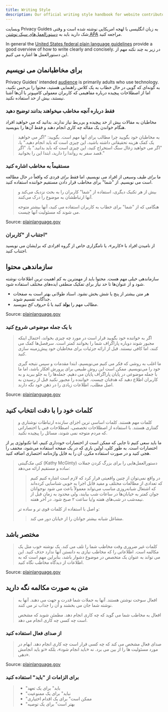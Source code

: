 ```yaml
---
title: Writing Style
description: Our official writing style handbook for website contributors.
---
```


وبسایت Privacy Guides به زبان انگلیسی با لهجه امریکایی نوشته شده است و وقتی شک دارید باید به [دستورالعمل‌های سبک نوشتن APA](https://apastyle.apa.org/style-grammar-guidelines/grammar) مراجعه کنید.

In general the [United States federal plain language guidelines](https://plainlanguage.gov/guidelines) provide a good overview of how to write clearly and concisely. در زیر به چند نکته مهم از این دستورالعمل ها اشاره می کنیم.

## برای مخاطبانمان می نویسیم

Privacy Guides' intended [audience](https://plainlanguage.gov/guidelines/audience) is primarily adults who use technology. به گونه‌ای که گویی در حال خطاب به یک کلاس راهنمایی هستید، محتوا را بی‌حس نکنید، اما از اصطلاحات پیچیده درباره مفاهیمی که کاربران معمولی کامپیوتر با آن‌ها آشنا نیستند، بیش از حد استفاده نکنید.

### فقط درباره آنچه مخاطب میخواهند بدانند توضیح دهید

مخاطبان به مقالات بیش از حد پیچیده و بی‌ربط نیاز ندارند. بدانید که می خواهید افراد هنگام خواندن یک مقاله چه کاری انجام دهند و فقط آن‌ها را بنویسید.

> به مخاطبان خود بگویید چرا مطالب برای آنها مهم است. بگویید: "اگر می خواهید یک کمک هزینه تحقیقاتی داشته باشید، این چیزی است که باید انجام دهید." یا، "اگر می خواهید زغال سنگ استخراج کنید، این چیزی است که باید بدانید." یا، "اگر قصد سفر به رواندا را دارید، ابتدا این را بخوانید."

### مستقیماً به مخاطب اشاره کنید

ما *برای* طیف وسیعی از افراد می نویسیم، اما فقط *برای* فردی که واقعاً در حال مطالعه است می نویسیم. از "شما" برای مخاطب قرار دادن مستقیم خواننده استفاده کنید.

> بیش از هر تکنیک دیگری، استفاده از "شما" کاربران را به بحث نزدیک می‌کند و آنها ارتباطشان به موضوع را درک می‌کنند.
> 
> هنگامی که از "شما" برای خطاب به کاربران استفاده می کنید، آنها بیشتر متوجه می شوند که مسئولیت آنها چیست.

Source: [plainlanguage.gov](https://plainlanguage.gov/guidelines/audience/address-the-user)

### اجتناب از "کاربران"

از نامیدن افراد با «کاربر»، یا نامگزاری خاص از گروه افرادی که برایشان می نویسید اجتناب کنید.

## سازماندهی محتوا

سازماندهی خیلی مهم هست. محتوا باید از مهمترین به کم اهمیت ترین اطلاعات نوشته شود و از عنوان‌ها تا حد نیاز برای تفکیک منطقی ایده‌های مختلف استفاده شود.

- هر متن بیشتر از پنج یا شش بخش نشود. اسناد طولانی بهتر است به صفحات جداگانه تقسیم شوند.
- مطالب مهم را **بولد** کنید یا *با حروف کج بنویسید*.

Source: [plainlanguage.gov](https://plainlanguage.gov/guidelines/design)

### با یک جمله موضوعی شروع کنید

> اگر به خواننده خود بگویید قرار است در مورد چه چیزی بخواند، احتمال اینکه مجبور شوند دوباره پاراگراف شما را بخوانند کمتر است. سرفصل‌ها کمک می کنند، اما کافی نیستند. قبل از ارائه جزئیات برای مخاطبان خود پیش‌زمینه سازی کنید.
> 
> ما اغلب به روشی که فکر می کنیم می‌نویسیم، ابتدا مقدمات و سپس نتیجه گیری خود را می‌نویسیم. ممکن است این روش طبیعی برای پرورش افکار باشد، اما ما با جمله موضوعی در پایان پاراگراف پایان می دهیم. جمله‌ها را به جلو ببرید و به کاربران اطلاع دهید که هدفتان چیست. خواننده را مجبور نکنید قبل از رسیدن به اصل مطلب، اطلاعات زیادی را در ذهن خود نگه دارند.

Source: [plainlanguage.gov](https://plainlanguage.gov/guidelines/organize/have-a-topic-sentence)

## کلمات خود را با دقت انتخاب کنید

> کلمات مهم هستند. کلمات اساسی ترین اجزای سازنده ارتباطات نوشتاری و گفتاری هستند. با استفاده از اصطلاحات تخصصی، اصطلاحات فنی یا اختصاراتی که مردم متوجه نمی شوند، مسائل را پیچیده نکنید.

ما باید سعی کنیم تا جایی که ممکن است از اختصارات خودداری کنیم، اما تکنولوژی پر از اختصارات است. به طور کلی، اولین باری که در یک صفحه استفاده می‌شود، مخفف را هجی کنید و در صورت استفاده مکرر، آن را به فایل واژه‌نامه اختصاری اضافه کنید.

> کتی مک‌گینتی (Kathy McGinty) دستورالعمل‌هایی را برای بزرگ کردن جملات ساده و مستقیم ارائه می‌دهد:
> 
> > در واقع نمی‌توان از چنین واقعیتی فرار کرد که لازم است اشاره کنیم کنیم که تعدادی از مطالعات مختلف و مفید قابل اجرا به خوبی شناسایی کرده‌اند که اشتغال شبانه‌روزی مناسب می‌تواند معمولاً باعث می شود نوجوانان جوان کمتر به خیابان‌ها در ساعات شب بیایند، ولی محدود به زمان قبل از نیمه‌شب در شب‌های هفته و/یا ساعت ۲ صبح شود. در آخر هفته.
> 
> و اصل با استفاده از کلمات قوی تر و ساده تر:
> 
> > مشاغل شبانه بیشتر جوانان را از خیابان دور می کند.

## مختصر باشد

> کلمات غیر ضروری وقت مخاطب شما را تلف می کند. یک نوشته خوب مثل یک مکالمه است. اطلاعاتی را که مخاطب نیازی به دانستن آنها ندارد حذف کنید. این می تواند به عنوان یک متخصص در موضوع دشوار باشد، بنابراین مهم است که به اطلاعات از دیدگاه مخاطب نگاه کنید.

Source: [plainlanguage.gov](https://plainlanguage.gov/guidelines/concise)

## متن به صورت مکالمه نگه دارید

> افعال سوخت نوشتن هستند. آنها به جملات شما قدرت و جهت می دهند. آنها به نوشته شما جان می بخشند و آن را جذاب تر می کنند.
> 
> افعال به مخاطب شما می گوید که چه کاری انجام دهد. مطمئن شوید که مشخص است چه کسی چه کاری انجام می دهد.

### از صدای فعال استفاده کنید

> صدای فعال مشخص می کند که چه کسی قرار است چه کاری انجام دهد. ابهام در مورد مسئولیت ها را از بین می برد. نه «باید انجام شود»، بلکه «تو باید انجامش دهی».

Source: [plainlanguage.gov](https://plainlanguage.gov/guidelines/conversational/use-active-voice)

### برای الزامات از "باید" استفاده کنید

> - "باید" برای یک تعهد
> - "نباید" برای یک ممنوعیت
> - "ممکن است" برای یک اقدام اختیاری
> - "بهتر است" برای یک توصیه
